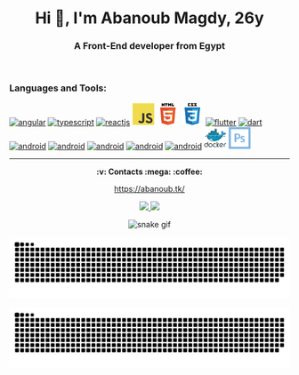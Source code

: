 <!--
### Hi there 👋
**Abanoub5015/Abanoub5015** is a ✨ _special_ ✨ repository because its `README.md` (this file) appears on your GitHub profile.
![linkedin](https://user-images.githubusercontent.com/82307701/179575113-ef0b4a9e-451a-48dd-8057-e1fbab9aec2a.png)

Here are some ideas to get you started:

- 🔭 I’m currently working on ...
- 🌱 I’m currently learning ...
- 👯 I’m looking to collaborate on ...
- 🤔 I’m looking for help with ...
- 💬 Ask me about ...
- 📫 How to reach me: ...
- 😄 Pronouns: ...
- ⚡ Fun fact: ...
-->


<h1 align="center">Hi 👋, I'm Abanoub Magdy, 26y</h1>
<h3 align="center">A Front-End developer from Egypt</h3>
<center>
<br>

<h3 align="left">Languages and Tools: </h3>

<p align="left">
<a href="https://angular.io/" rel="nofollow"> <img src="https://angular.io/assets/images/logos/angular/shield-large.svg" alt="angular" width="40" height="40" style="max-width: 100%;"></a>
<a href="https://www.typescriptlang.org/" rel="nofollow">
<img src="https://user-images.githubusercontent.com/32282846/148977795-7849d063-c0ed-4196-aaa0-77d12f54319f.png" alt="typescript" width="40" height="40" style="max-width: 100%;"></a>  
<a href="https://reactjs.org/" rel="nofollow"> <img src="https://user-images.githubusercontent.com/32282846/144276751-bffd469a-081b-46a5-9730-f25d87560649.png" alt="reactjs" width="60" height="40" style="max-width: 100%;"></a>
<a href="https://developer.mozilla.org/en-US/docs/Web/JavaScript" rel="nofollow"> <img src="https://raw.githubusercontent.com/devicons/devicon/master/icons/javascript/javascript-original.svg" alt="javascript" width="40" height="40" style="max-width: 100%;"></a>
<a href="https://www.w3.org/html/" rel="nofollow"> <img src="https://raw.githubusercontent.com/devicons/devicon/master/icons/html5/html5-original-wordmark.svg" alt="html5" width="40" height="40" style="max-width: 100%;"></a>
<a href="https://www.w3schools.com/css/" rel="nofollow"> <img src="https://raw.githubusercontent.com/devicons/devicon/master/icons/css3/css3-original-wordmark.svg" alt="css3" width="40" height="40" style="max-width: 100%;"></a>
<a href="https://flutter.dev" rel="nofollow"> <img src="https://user-images.githubusercontent.com/32282846/148978946-fc3fc91b-a6be-4939-9660-c93e9c10f766.png" alt="flutter" width="40" height="40" style="max-width: 100%;"></a>
<a href="https://dart.dev" rel="nofollow"> <img src="https://user-images.githubusercontent.com/32282846/148978779-aef5d610-84a8-47d2-84a1-346d740ec8ae.png" alt="dart" width="40" height="40" style="max-width: 100%;">
<a href="https://android.com/" rel="nofollow"> <img src="https://user-images.githubusercontent.com/32282846/148980830-df0f3af2-50b8-4bb2-9301-668e8f459abb.png" alt="android" width="40" height="40" style="max-width: 100%;"></a>
<a href="https://developer.android.com/studio" rel="nofollow"> <img src="https://user-images.githubusercontent.com/82307701/192167303-f9f44b2b-725f-4ab2-a3d1-8f5db27d1d8c.png" alt="android" width="60" height="40" style="max-width: 100%;"></a>
<a href="https://www.atlassian.com/software/jira" rel="nofollow"> <img src="https://user-images.githubusercontent.com/82307701/192167335-87a428a1-240e-4220-9fd3-932f832f4355.png" alt="android" width="80" height="40" style="max-width: 100%;"></a>
<a href="https://www.atlassian.com/software/jira" rel="nofollow"> <img src="https://user-images.githubusercontent.com/82307701/192167353-5b56bdb2-d8d0-440c-b767-039cb1664815.png" alt="android" width="40" height="40" style="max-width: 100%;"></a>
<a href="https://kubernetes.io/" rel="nofollow"> <img src="https://user-images.githubusercontent.com/82307701/192167365-af83fead-58a2-434e-b753-77db54a94e11.png" alt="android" width="40" height="40" style="max-width: 100%;"></a>
<a href="https://www.docker.com/" rel="nofollow"> <img src="https://raw.githubusercontent.com/devicons/devicon/master/icons/docker/docker-original-wordmark.svg" alt="docker" width="40" height="40" style="max-width: 100%;"></a>
<a href="https://www.photoshop.com/en" rel="nofollow"> <img src="https://raw.githubusercontent.com/devicons/devicon/master/icons/photoshop/photoshop-line.svg" alt="photoshop" width="40" height="40" style="max-width: 100%;"></a>




<hr>
<div>
  <p align="center"><b> :v:	 Contacts  :mega:  :coffee:		</b></p>
     <p align="center">	    <a href="https://abanoub.tk/">
        https://abanoub.tk/
      </a>
 <p align="center">
      <a href="https://api.whatsapp.com/send/?phone=%2B201555737801&text&app_absent=0" target="_blank">
        <img src="https://user-images.githubusercontent.com/82307701/192167382-2e9e0c73-e1a8-4035-9174-7553660f6ed5.png"> 
      </a>
      <a href="https://www.linkedin.com/in/abanoub-tk/" target="_blank">
        <img src="https://user-images.githubusercontent.com/82307701/192167396-a6e1d3c4-8634-4c66-9486-ec93632394e9.png">
      </a>
</div>


![snake gif](https://github.com/Abanoub5015/Abanoub5015/blob/output/github-contribution-grid-snake.gif)

<picture>
  <source media="(prefers-color-scheme: dark)" srcset="github-snake-dark.svg" />
  <source media="(prefers-color-scheme: light)" srcset="github-snake.svg" />
  <img alt="github-snake" src="github-snake.svg" />
</picture>


![snake gif](https://github.com/Abanoub5015/Abanoub5015/blob/output/github-snake-dark.svg)
